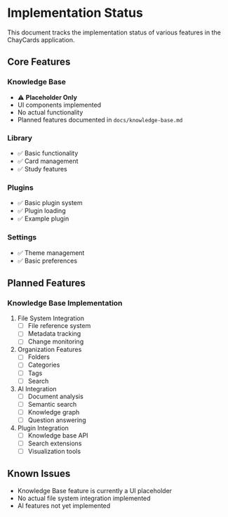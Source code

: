 # Implementation Status

This document tracks the implementation status of various features in the ChayCards application.

## Core Features

### Knowledge Base
- ⚠️ **Placeholder Only**
- UI components implemented
- No actual functionality
- Planned features documented in `docs/knowledge-base.md`

### Library
- ✅ Basic functionality
- ✅ Card management
- ✅ Study features

### Plugins
- ✅ Basic plugin system
- ✅ Plugin loading
- ✅ Example plugin

### Settings
- ✅ Theme management
- ✅ Basic preferences

## Planned Features

### Knowledge Base Implementation
1. File System Integration
   - [ ] File reference system
   - [ ] Metadata tracking
   - [ ] Change monitoring

2. Organization Features
   - [ ] Folders
   - [ ] Categories
   - [ ] Tags
   - [ ] Search

3. AI Integration
   - [ ] Document analysis
   - [ ] Semantic search
   - [ ] Knowledge graph
   - [ ] Question answering

4. Plugin Integration
   - [ ] Knowledge base API
   - [ ] Search extensions
   - [ ] Visualization tools

## Known Issues
- Knowledge Base feature is currently a UI placeholder
- No actual file system integration implemented
- AI features not yet implemented
